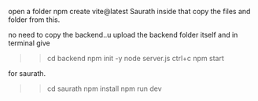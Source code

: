 open a folder
npm create vite@latest Saurath
 inside that copy the files and folder from this.

 no need to copy the backend..u upload the backend folder itself and in terminal give 
>>  cd backend
>>  npm init -y
>>  node server.js
>>  ctrl+c
>>  npm start 

for saurath.
>> cd saurath
>> npm install
>> npm run dev
